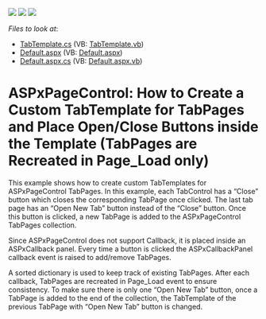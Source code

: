 <!-- default badges list -->
![](https://img.shields.io/endpoint?url=https://codecentral.devexpress.com/api/v1/VersionRange/128555111/13.1.4%2B)
[![](https://img.shields.io/badge/Open_in_DevExpress_Support_Center-FF7200?style=flat-square&logo=DevExpress&logoColor=white)](https://supportcenter.devexpress.com/ticket/details/E20042)
[![](https://img.shields.io/badge/📖_How_to_use_DevExpress_Examples-e9f6fc?style=flat-square)](https://docs.devexpress.com/GeneralInformation/403183)
<!-- default badges end -->
<!-- default file list -->
*Files to look at*:

* [TabTemplate.cs](./CS/WebSite/App_Code/TabTemplate.cs) (VB: [TabTemplate.vb](./VB/WebSite/App_Code/TabTemplate.vb))
* [Default.aspx](./CS/WebSite/Default.aspx) (VB: [Default.aspx](./VB/WebSite/Default.aspx))
* [Default.aspx.cs](./CS/WebSite/Default.aspx.cs) (VB: [Default.aspx.vb](./VB/WebSite/Default.aspx.vb))
<!-- default file list end -->
# ASPxPageControl: How to Create a Custom TabTemplate for TabPages and Place Open/Close Buttons inside the Template (TabPages are Recreated in Page_Load  only)


<p>This example shows how to create custom TabTemplates for ASPxPageControl TabPages. In this example, each TabControl has a “Close” button which closes the corresponding TabPage once clicked. The last tab page has an “Open New Tab” button instead of the “Close” button. Once this button is clicked, a new TabPage is added to the ASPxPageControl TabPages collection.</p><p>Since ASPxPageControl does not support Callback, it is placed inside an ASPxCallback panel. Every time a button is clicked the ASPxCallbackPanel callback event is raised to add/remove TabPages. </p><p>A sorted dictionary is used to keep track of existing TabPages. After each callback, TabPages are recreated in Page_Load event to ensure consistency. To make sure there is only one “Open New Tab” button, once a TabPage is added to the end of the collection, the TabTemplate of the previous TabPage with “Open New Tab” button is changed. </p><br />


<br/>


